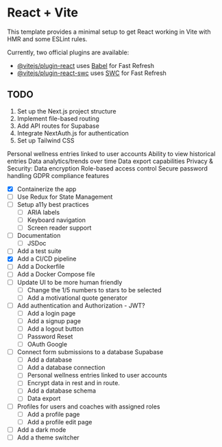 # React + Vite

This template provides a minimal setup to get React working in Vite with HMR and some ESLint rules.

Currently, two official plugins are available:

- [@vitejs/plugin-react](https://github.com/vitejs/vite-plugin-react/blob/main/packages/plugin-react/README.md) uses [Babel](https://babeljs.io/) for Fast Refresh
- [@vitejs/plugin-react-swc](https://github.com/vitejs/vite-plugin-react-swc) uses [SWC](https://swc.rs/) for Fast Refresh



## TODO

1. Set up the Next.js project structure
2. Implement file-based routing
3. Add API routes for Supabase
4. Integrate NextAuth.js for authentication
5. Set up Tailwind CSS

Personal wellness entries linked to user accounts
Ability to view historical entries
Data analytics/trends over time
Data export capabilities
Privacy & Security:
Data encryption
Role-based access control
Secure password handling
GDPR compliance features

- [x] Containerize the app
- [ ] Use Redux for State Management
- [ ] Setup a11y best practices
    - [ ] ARIA labels
    - [ ] Keyboard navigation
    - [ ] Screen reader support
- [ ] Documentation
    - [ ] JSDoc
- [ ] Add a test suite
- [x] Add a CI/CD pipeline
- [ ] Add a Dockerfile
- [ ] Add a Docker Compose file
- [ ] Update UI to be more human friendly
    - [ ] Change the 1/5 numbers to stars to be selected
    - [ ] Add a motivational quote generator 
- [ ] Add authentication and Authorization - JWT?
    - [ ] Add a login page
    - [ ] Add a signup page
    - [ ] Add a logout button
    - [ ] Password Reset
    - [ ] OAuth Google
- [ ] Connect form submissions to a database Supabase
    - [ ] Add a database
    - [ ] Add a database connection
    - [ ] Personal wellness entries linked to user accounts
    - [ ] Encrypt data in rest and in route.
    - [ ] Add a database schema
    - [ ] Data export
- [ ] Profiles for users and coaches with assigned roles
    - [ ] Add a profile page
    - [ ] Add a profile edit page
- [ ] Add a dark mode
- [ ] Add a theme switcher